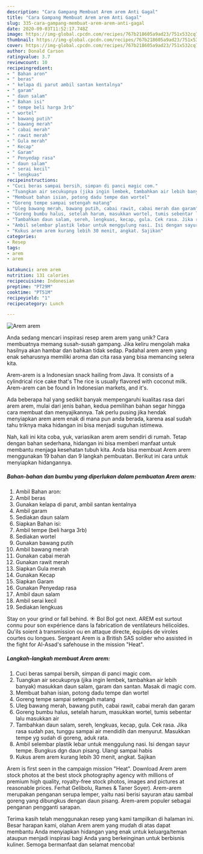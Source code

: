 ```yaml
---
description: "Cara Gampang Membuat Arem arem Anti Gagal"
title: "Cara Gampang Membuat Arem arem Anti Gagal"
slug: 335-cara-gampang-membuat-arem-arem-anti-gagal
date: 2020-09-03T11:52:17.748Z
image: https://img-global.cpcdn.com/recipes/767b218605a9ad23/751x532cq70/arem-arem-foto-resep-utama.jpg
thumbnail: https://img-global.cpcdn.com/recipes/767b218605a9ad23/751x532cq70/arem-arem-foto-resep-utama.jpg
cover: https://img-global.cpcdn.com/recipes/767b218605a9ad23/751x532cq70/arem-arem-foto-resep-utama.jpg
author: Donald Carson
ratingvalue: 3.7
reviewcount: 10
recipeingredient:
- " Bahan aron"
- " beras"
- " kelapa di parut ambil santan kentalnya"
- " garam"
- " daun salam"
- " Bahan isi"
- " tempe beli harga 3rb"
- " wortel"
- " bawang putih"
- " bawang merah"
- " cabai merah"
- " rawit merah"
- " Gula merah"
- " Kecap"
- " Garam"
- " Penyedap rasa"
- " daun salam"
- " serai kecil"
- " lengkuas"
recipeinstructions:
- "Cuci beras sampai bersih, simpan di panci magic com."
- "Tuangkan air secukupnya (jika ingin lembek, tambahkan air lebih banyak) masukkan daun salam, garam dan santan. Masak di magic com."
- "Membuat bahan isian, potong dadu tempe dan wortel"
- "Goreng tempe sampai setengah matang"
- "Uleg bawang merah, bawang putih, cabai rawit, cabai merah dan garam"
- "Goreng bumbu halus, setelah harum, masukkan wortel, tumis sebentar lalu masukkan air"
- "Tambahkan daun salam, sereh, lengkuas, kecap, gula. Cek rasa. Jika rasa sudah pas, tunggu sampai air mendidih dan menyurut. Masukkan tempe yg sudah di goreng, aduk rata."
- "Ambil selembar plastik lebar untuk menggulung nasi. Isi dengan sayur tempe. Bungkus dgn daun pisang. Ulangi sampai habis"
- "Kukus arem arem kurang lebih 30 menit, angkat. Sajikan"
categories:
- Resep
tags:
- arem
- arem

katakunci: arem arem 
nutrition: 131 calories
recipecuisine: Indonesian
preptime: "PT29M"
cooktime: "PT51M"
recipeyield: "1"
recipecategory: Lunch

---
```



![Arem arem](https://img-global.cpcdn.com/recipes/767b218605a9ad23/751x532cq70/arem-arem-foto-resep-utama.jpg)

Anda sedang mencari inspirasi resep arem arem yang unik? Cara membuatnya memang susah-susah gampang. Jika keliru mengolah maka hasilnya akan hambar dan bahkan tidak sedap. Padahal arem arem yang enak seharusnya memiliki aroma dan cita rasa yang bisa memancing selera kita.

Arem-arem is a Indonesian snack hailing from Java. It consists of a cylindrical rice cake that&#39;s The rice is usually flavored with coconut milk. Arem-arem can be found in Indonesian markets, and it&#39;s.

Ada beberapa hal yang sedikit banyak mempengaruhi kualitas rasa dari arem arem, mulai dari jenis bahan, kedua pemilihan bahan segar hingga cara membuat dan menyajikannya. Tak perlu pusing jika hendak menyiapkan arem arem enak di mana pun anda berada, karena asal sudah tahu triknya maka hidangan ini bisa menjadi suguhan istimewa.


Nah, kali ini kita coba, yuk, variasikan arem arem sendiri di rumah. Tetap dengan bahan sederhana, hidangan ini bisa memberi manfaat untuk membantu menjaga kesehatan tubuh kita. Anda bisa membuat Arem arem menggunakan 19 bahan dan 9 langkah pembuatan. Berikut ini cara untuk menyiapkan hidangannya.

<!--inarticleads1-->

##### Bahan-bahan dan bumbu yang diperlukan dalam pembuatan Arem arem:

1. Ambil  Bahan aron:
1. Ambil  beras
1. Gunakan  kelapa di parut, ambil santan kentalnya
1. Ambil  garam
1. Sediakan  daun salam
1. Siapkan  Bahan isi:
1. Ambil  tempe (beli harga 3rb)
1. Sediakan  wortel
1. Gunakan  bawang putih
1. Ambil  bawang merah
1. Gunakan  cabai merah
1. Gunakan  rawit merah
1. Siapkan  Gula merah
1. Gunakan  Kecap
1. Siapkan  Garam
1. Gunakan  Penyedap rasa
1. Ambil  daun salam
1. Ambil  serai kecil
1. Sediakan  lengkuas


Stay on your grind or fall behind. ☀️ Bol Bol got next. AREM est surtout connu pour son expérience dans la fabrication de ventilateurs hélicoïdes. Qu&#39;ils soient à transmission ou en attaque directe, équipés de viroles courtes ou longues. Sergeant Arem is a British SAS soldier who assisted in the fight for Al-Asad&#39;s safehouse in the mission &#34;Heat&#34;. 

<!--inarticleads2-->

##### Langkah-langkah membuat Arem arem:

1. Cuci beras sampai bersih, simpan di panci magic com.
1. Tuangkan air secukupnya (jika ingin lembek, tambahkan air lebih banyak) masukkan daun salam, garam dan santan. Masak di magic com.
1. Membuat bahan isian, potong dadu tempe dan wortel
1. Goreng tempe sampai setengah matang
1. Uleg bawang merah, bawang putih, cabai rawit, cabai merah dan garam
1. Goreng bumbu halus, setelah harum, masukkan wortel, tumis sebentar lalu masukkan air
1. Tambahkan daun salam, sereh, lengkuas, kecap, gula. Cek rasa. Jika rasa sudah pas, tunggu sampai air mendidih dan menyurut. Masukkan tempe yg sudah di goreng, aduk rata.
1. Ambil selembar plastik lebar untuk menggulung nasi. Isi dengan sayur tempe. Bungkus dgn daun pisang. Ulangi sampai habis
1. Kukus arem arem kurang lebih 30 menit, angkat. Sajikan


Arem is first seen in the campaign mission &#34;Heat&#34;. Download Arem arem stock photos at the best stock photography agency with millions of premium high quality, royalty-free stock photos, images and pictures at reasonable prices. Ferhat Gelibolu, Rames &amp; Taner Soyer). Arem-arem merupakan penganan serupa lemper, yaitu nasi berisi sayuran atau sambal goreng yang dibungkus dengan daun pisang. Arem-arem populer sebagai penganan pengganti sarapan. 

Terima kasih telah menggunakan resep yang kami tampilkan di halaman ini. Besar harapan kami, olahan Arem arem yang mudah di atas dapat membantu Anda menyiapkan hidangan yang enak untuk keluarga/teman ataupun menjadi inspirasi bagi Anda yang berkeinginan untuk berbisnis kuliner. Semoga bermanfaat dan selamat mencoba!
